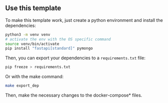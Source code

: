 ## Use this template

To make this template work, just create a python environment and install the dependencies:

```bash
python3 -m venv venv
# activate the env with the OS specific command
source venv/bin/activate
pip install "fastapi[standard]" pymongo
```

Then, you can export your dependencies to a `requirements.txt` file:

```bash
pip freeze > requirements.txt
```

Or with the make command:

```bash
make export_dep
```

Then, make the necessary changes to the docker-compose\* files.